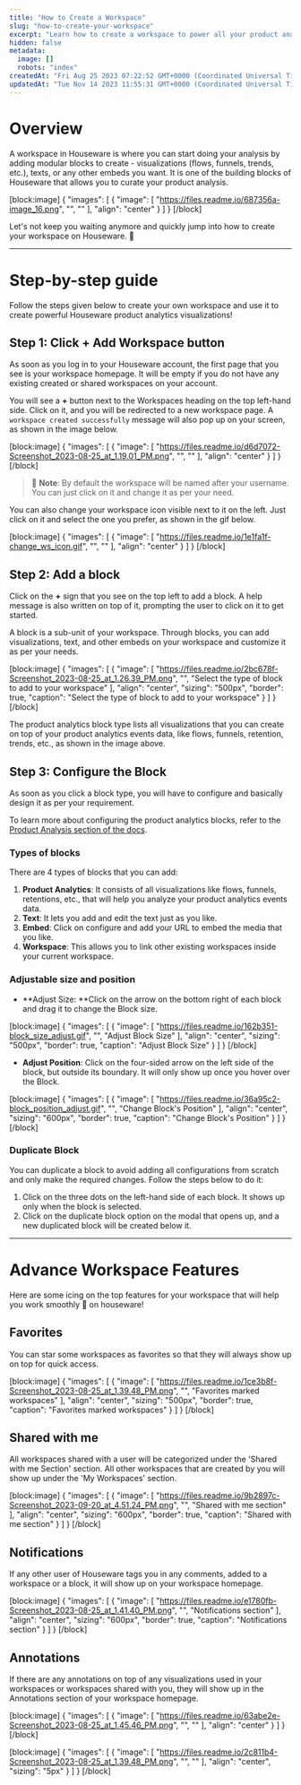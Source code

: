 ```yaml
---
title: "How to Create a Workspace"
slug: "how-to-create-your-workspace"
excerpt: "Learn how to create a workspace to power all your product analytics visualizations"
hidden: false
metadata: 
  image: []
  robots: "index"
createdAt: "Fri Aug 25 2023 07:22:52 GMT+0000 (Coordinated Universal Time)"
updatedAt: "Tue Nov 14 2023 11:55:31 GMT+0000 (Coordinated Universal Time)"
---
```

# Overview

A workspace in Houseware is where you can start doing your analysis by adding modular blocks to create - visualizations (flows, funnels, trends, etc.), texts, or any other embeds you want. It is one of the building blocks of Houseware that allows you to curate your product analysis.

[block:image]
{
  "images": [
    {
      "image": [
        "https://files.readme.io/687356a-image_16.png",
        "",
        ""
      ],
      "align": "center"
    }
  ]
}
[/block]


Let's not keep you waiting anymore and quickly jump into how to create your workspace on Houseware. 🤩

***

# Step-by-step guide

Follow the steps given below to create your own workspace and use it to create powerful Houseware product analytics visualizations!

## Step 1: Click + Add Workspace button

As soon as you log in to your Houseware account, the first page that you see is your workspace homepage. It will be empty if you do not have any existing created or shared workspaces on your account. 

You will see a **+** button next to the Workspaces heading on the top left-hand side. Click on it, and you will be redirected to a new workspace page. A `workspace created successfully` message will also pop up on your screen, as shown in the image below.

[block:image]
{
  "images": [
    {
      "image": [
        "https://files.readme.io/d6d7072-Screenshot_2023-08-25_at_1.19.01_PM.png",
        "",
        ""
      ],
      "align": "center"
    }
  ]
}
[/block]


> 👀 **Note**: By default the workspace will be named after your username. You can just click on it and change it as per your need.

You can also change your workspace icon visible next to it on the left. Just click on it and select the one you prefer, as shown in the gif below.

[block:image]
{
  "images": [
    {
      "image": [
        "https://files.readme.io/1e1fa1f-change_ws_icon.gif",
        "",
        ""
      ],
      "align": "center"
    }
  ]
}
[/block]


## Step 2: Add a block

Click on the **+** sign that you see on the top left to add a block. A help message is also written on top of it, prompting the user to click on it to get started.

A block is a sub-unit of your workspace. Through blocks, you can add visualizations, text, and other embeds on your workspace and customize it as per your needs.

[block:image]
{
  "images": [
    {
      "image": [
        "https://files.readme.io/2bc678f-Screenshot_2023-08-25_at_1.26.39_PM.png",
        "",
        "Select the type of block to add to your workspace"
      ],
      "align": "center",
      "sizing": "500px",
      "border": true,
      "caption": "Select the type of block to add to your workspace"
    }
  ]
}
[/block]


The product analytics block type lists all visualizations that you can create on top of your product analytics events data, like flows, funnels, retention, trends, etc., as shown in the image above. 

## Step 3: Configure the Block

As soon as you click a block type, you will have to configure and basically design it as per your requirement. 

To learn more about configuring the product analytics blocks, refer to the [Product Analysis section of the docs](https://docs.houseware.io/docs/funnels).

### Types of blocks

There are 4 types of blocks that you can add:

1. **Product Analytics**: It consists of all visualizations like flows, funnels, retentions, etc., that will help you analyze your product analytics events data.
2. **Text**: It lets you add and edit the text just as you like.
3. **Embed**: Click on configure and add your URL to embed the media that you like.
4. **Workspace**: This allows you to link other existing workspaces inside your current workspace.

### Adjustable size and position

- **Adjust Size: **Click on the arrow on the bottom right of each block and drag it to change the Block size. 

[block:image]
{
  "images": [
    {
      "image": [
        "https://files.readme.io/162b351-block_size_adjust.gif",
        "",
        "Adjust Block Size"
      ],
      "align": "center",
      "sizing": "500px",
      "border": true,
      "caption": "Adjust Block Size"
    }
  ]
}
[/block]


- **Adjust Position**: Click on the four-sided arrow on the left side of the block, but outside its boundary. It will only show up once you hover over the Block.

[block:image]
{
  "images": [
    {
      "image": [
        "https://files.readme.io/36a95c2-block_position_adjust.gif",
        "",
        "Change Block's Position"
      ],
      "align": "center",
      "sizing": "600px",
      "border": true,
      "caption": "Change Block's Position"
    }
  ]
}
[/block]


### Duplicate Block

You can duplicate a block to avoid adding all configurations from scratch and only make the required changes. Follow the steps below to do it:

1. Click on the three dots on the left-hand side of each block. It shows up only when the block is selected.
2. Click on the duplicate block option on the modal that opens up, and a new duplicated block will be created below it.

***

# Advance Workspace Features

Here are some icing on the top features for your workspace that will help you work smoothly 🧈 on houseware!

## Favorites

You can star some workspaces as favorites so that they will always show up on top for quick access.

[block:image]
{
  "images": [
    {
      "image": [
        "https://files.readme.io/1ce3b8f-Screenshot_2023-08-25_at_1.39.48_PM.png",
        "",
        "Favorites marked workspaces"
      ],
      "align": "center",
      "sizing": "500px",
      "border": true,
      "caption": "Favorites marked workspaces"
    }
  ]
}
[/block]


## Shared with me

All workspaces shared with a user will be categorized under the 'Shared with me Section' section. All other workspaces that are created by you will show up under the 'My Workspaces' section.

[block:image]
{
  "images": [
    {
      "image": [
        "https://files.readme.io/9b2897c-Screenshot_2023-09-20_at_4.51.24_PM.png",
        "",
        "Shared with me section"
      ],
      "align": "center",
      "sizing": "600px",
      "border": true,
      "caption": "Shared with me section"
    }
  ]
}
[/block]


## Notifications

If any other user of Houseware tags you in any comments, added to a workspace or a block, it will show up on your workspace homepage.

[block:image]
{
  "images": [
    {
      "image": [
        "https://files.readme.io/e1780fb-Screenshot_2023-08-25_at_1.41.40_PM.png",
        "",
        "Notifications section"
      ],
      "align": "center",
      "sizing": "600px",
      "border": true,
      "caption": "Notifications section"
    }
  ]
}
[/block]


## Annotations

If there are any annotations on top of any visualizations used in your workspaces or workspaces shared with you, they will show up in the Annotations section of your workspace homepage.

[block:image]
{
  "images": [
    {
      "image": [
        "https://files.readme.io/63abe2e-Screenshot_2023-08-25_at_1.45.46_PM.png",
        "",
        ""
      ],
      "align": "center"
    }
  ]
}
[/block]


[block:image]
{
  "images": [
    {
      "image": [
        "https://files.readme.io/2c811b4-Screenshot_2023-08-25_at_1.39.48_PM.png",
        "",
        ""
      ],
      "align": "center",
      "sizing": "5px"
    }
  ]
}
[/block]

